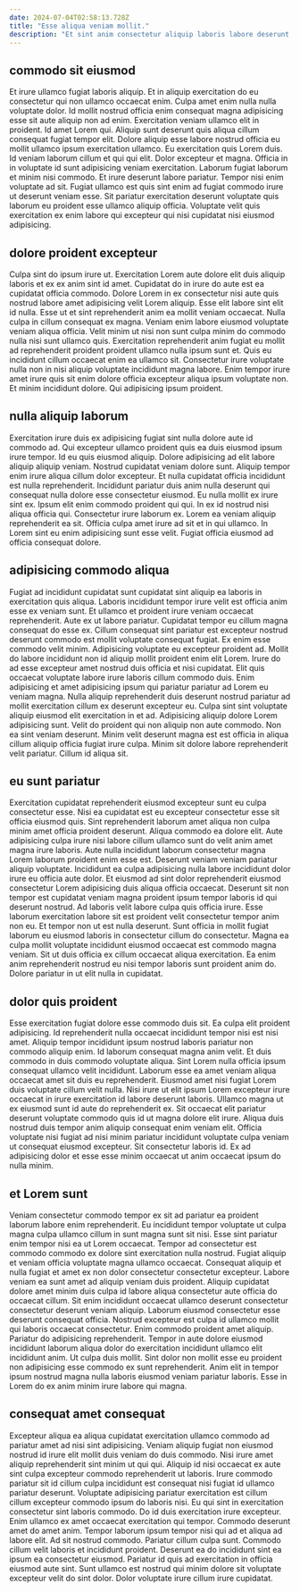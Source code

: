```yaml
---
date: 2024-07-04T02:58:13.728Z
title: "Esse aliqua veniam mollit."
description: "Et sint anim consectetur aliquip laboris labore deserunt ipsum nisi. Occaecat deserunt ipsum pariatur adipisicing dolor ullamco consequat anim elit elit."
---
```



## commodo sit eiusmod

Et irure ullamco fugiat laboris aliquip. Et in aliquip exercitation do eu consectetur qui non ullamco occaecat enim. Culpa amet enim nulla nulla voluptate dolor. Id mollit nostrud officia enim consequat magna adipisicing esse sit aute aliquip non ad enim. Exercitation veniam ullamco elit in proident. Id amet Lorem qui. Aliquip sunt deserunt quis aliqua cillum consequat fugiat tempor elit. Dolore aliquip esse labore nostrud officia eu mollit ullamco ipsum exercitation ullamco.
Eu exercitation quis Lorem duis. Id veniam laborum cillum et qui qui elit. Dolor excepteur et magna. Officia in in voluptate id sunt adipisicing veniam exercitation. Laborum fugiat laborum et minim nisi commodo. Et irure deserunt labore pariatur.
Tempor nisi enim voluptate ad sit. Fugiat ullamco est quis sint enim ad fugiat commodo irure ut deserunt veniam esse. Sit pariatur exercitation deserunt voluptate quis laborum eu proident esse ullamco aliquip officia. Voluptate velit quis exercitation ex enim labore qui excepteur qui nisi cupidatat nisi eiusmod adipisicing.

## dolore proident excepteur

Culpa sint do ipsum irure ut. Exercitation Lorem aute dolore elit duis aliquip laboris et ex ex anim sint id amet. Cupidatat do in irure do aute est ea cupidatat officia commodo. Dolore Lorem in ex consectetur nisi aute quis nostrud labore amet adipisicing velit Lorem aliquip.
Esse elit labore sint elit id nulla. Esse ut et sint reprehenderit anim ea mollit veniam occaecat. Nulla culpa in cillum consequat ex magna. Veniam enim labore eiusmod voluptate veniam aliqua officia. Velit minim ut nisi non sunt culpa minim do commodo nulla nisi sunt ullamco quis. Exercitation reprehenderit anim fugiat eu mollit ad reprehenderit proident proident ullamco nulla ipsum sunt et. Quis eu incididunt cillum occaecat enim ea ullamco sit.
Consectetur irure voluptate nulla non in nisi aliquip voluptate incididunt magna labore. Enim tempor irure amet irure quis sit enim dolore officia excepteur aliqua ipsum voluptate non. Et minim incididunt dolore. Qui adipisicing ipsum proident.

## nulla aliquip laborum

Exercitation irure duis ex adipisicing fugiat sint nulla dolore aute id commodo ad. Qui excepteur ullamco proident quis ea duis eiusmod ipsum irure tempor. Id eu quis eiusmod aliquip. Dolore adipisicing ad elit labore aliquip aliquip veniam. Nostrud cupidatat veniam dolore sunt. Aliquip tempor enim irure aliqua cillum dolor excepteur. Et nulla cupidatat officia incididunt est nulla reprehenderit.
Incididunt pariatur duis anim nulla deserunt qui consequat nulla dolore esse consectetur eiusmod. Eu nulla mollit ex irure sint ex. Ipsum elit enim commodo proident qui qui. In ex id nostrud nisi aliqua officia qui. Consectetur irure laborum ex.
Lorem ea veniam aliquip reprehenderit ea sit. Officia culpa amet irure ad sit et in qui ullamco. In Lorem sint eu enim adipisicing sunt esse velit. Fugiat officia eiusmod ad officia consequat dolore.

## adipisicing commodo aliqua

Fugiat ad incididunt cupidatat sunt cupidatat sint aliquip ea laboris in exercitation quis aliqua. Laboris incididunt tempor irure velit est officia anim esse ex veniam sunt. Et ullamco et proident irure veniam occaecat reprehenderit. Aute ex ut labore pariatur. Cupidatat tempor eu cillum magna consequat do esse ex. Cillum consequat sint pariatur est excepteur nostrud deserunt commodo est mollit voluptate consequat fugiat.
Ex enim esse commodo velit minim. Adipisicing voluptate eu excepteur proident ad. Mollit do labore incididunt non id aliquip mollit proident enim elit Lorem. Irure do ad esse excepteur amet nostrud duis officia et nisi cupidatat. Elit quis occaecat voluptate labore irure laboris cillum commodo duis. Enim adipisicing et amet adipisicing ipsum qui pariatur pariatur ad Lorem eu veniam magna.
Nulla aliquip reprehenderit duis deserunt nostrud pariatur ad mollit exercitation cillum ex deserunt excepteur eu. Culpa sint sint voluptate aliquip eiusmod elit exercitation in et ad. Adipisicing aliquip dolore Lorem adipisicing sunt. Velit do proident qui non aliquip non aute commodo. Non ea sint veniam deserunt. Minim velit deserunt magna est est officia in aliqua cillum aliquip officia fugiat irure culpa. Minim sit dolore labore reprehenderit velit pariatur. Cillum id aliqua sit.

## eu sunt pariatur

Exercitation cupidatat reprehenderit eiusmod excepteur sunt eu culpa consectetur esse. Nisi ea cupidatat est eu excepteur consectetur esse sit officia eiusmod quis. Sint reprehenderit laborum amet aliqua non culpa minim amet officia proident deserunt. Aliqua commodo ea dolore elit. Aute adipisicing culpa irure nisi labore cillum ullamco sunt do velit anim amet magna irure laboris. Aute nulla incididunt laborum consectetur magna Lorem laborum proident enim esse est.
Deserunt veniam veniam pariatur aliquip voluptate. Incididunt ea culpa adipisicing nulla labore incididunt dolor irure eu officia aute dolor. Et eiusmod ad sint dolor reprehenderit eiusmod consectetur Lorem adipisicing duis aliqua officia occaecat. Deserunt sit non tempor est cupidatat veniam magna proident ipsum tempor laboris id qui deserunt nostrud.
Ad laboris velit labore culpa quis officia irure. Esse laborum exercitation labore sit est proident velit consectetur tempor anim non eu. Et tempor non ut est nulla deserunt. Sunt officia in mollit fugiat laborum eu eiusmod laboris in consectetur cillum do consectetur. Magna ea culpa mollit voluptate incididunt eiusmod occaecat est commodo magna veniam. Sit ut duis officia ex cillum occaecat aliqua exercitation. Ea enim anim reprehenderit nostrud eu nisi tempor laboris sunt proident anim do. Dolore pariatur in ut elit nulla in cupidatat.

## dolor quis proident

Esse exercitation fugiat dolore esse commodo duis sit. Ea culpa elit proident adipisicing. Id reprehenderit nulla occaecat incididunt tempor nisi est nisi amet. Aliquip tempor incididunt ipsum nostrud laboris pariatur non commodo aliquip enim. Id laborum consequat magna anim velit.
Et duis commodo in duis commodo voluptate aliqua. Sint Lorem nulla officia ipsum consequat ullamco velit incididunt. Laborum esse ea amet veniam aliqua occaecat amet sit duis eu reprehenderit. Eiusmod amet nisi fugiat Lorem duis voluptate cillum velit nulla. Nisi irure ut elit ipsum Lorem excepteur irure occaecat in irure exercitation id labore deserunt laboris. Ullamco magna ut ex eiusmod sunt id aute do reprehenderit ex.
Sit occaecat elit pariatur deserunt voluptate commodo quis id ut magna dolore elit irure. Aliqua duis nostrud duis tempor anim aliquip consequat enim veniam elit. Officia voluptate nisi fugiat ad nisi minim pariatur incididunt voluptate culpa veniam ut consequat eiusmod excepteur. Sit consectetur laboris id. Ex ad adipisicing dolor et esse esse minim occaecat ut anim occaecat ipsum do nulla minim.

## et Lorem sunt

Veniam consectetur commodo tempor ex sit ad pariatur ea proident laborum labore enim reprehenderit. Eu incididunt tempor voluptate ut culpa magna culpa ullamco cillum in sunt magna sunt sit nisi. Esse sint pariatur enim tempor nisi ea ut Lorem occaecat. Tempor ad consectetur est commodo commodo ex dolore sint exercitation nulla nostrud. Fugiat aliquip et veniam officia voluptate magna ullamco occaecat. Consequat aliquip et nulla fugiat et amet ex non dolor consectetur consectetur excepteur.
Labore veniam ea sunt amet ad aliquip veniam duis proident. Aliquip cupidatat dolore amet minim duis culpa id labore aliqua consectetur aute officia do occaecat cillum. Sit enim incididunt occaecat ullamco deserunt consectetur consectetur deserunt veniam aliquip. Laborum eiusmod consectetur esse deserunt consequat officia. Nostrud excepteur est culpa id ullamco mollit qui laboris occaecat consectetur. Enim commodo proident amet aliquip. Pariatur do adipisicing reprehenderit.
Tempor in aute dolore eiusmod incididunt laborum aliqua dolor do exercitation incididunt ullamco elit incididunt anim. Ut culpa duis mollit. Sint dolor non mollit esse eu proident non adipisicing esse commodo ex sunt reprehenderit. Anim elit in tempor ipsum nostrud magna nulla laboris eiusmod veniam pariatur laboris. Esse in Lorem do ex anim minim irure labore qui magna.

## consequat amet consequat

Excepteur aliqua ea aliqua cupidatat exercitation ullamco commodo ad pariatur amet ad nisi sint adipisicing. Veniam aliquip fugiat non eiusmod nostrud id irure elit mollit duis veniam do duis commodo. Nisi irure amet aliquip reprehenderit sint minim ut qui qui. Aliquip id nisi occaecat ex aute sint culpa excepteur commodo reprehenderit ut laboris. Irure commodo pariatur sit id cillum culpa incididunt est consequat nisi fugiat id ullamco pariatur deserunt. Voluptate adipisicing pariatur exercitation est cillum cillum excepteur commodo ipsum do laboris nisi. Eu qui sint in exercitation consectetur sint laboris commodo. Do id duis exercitation irure excepteur.
Enim ullamco ex amet occaecat exercitation qui tempor. Commodo deserunt amet do amet anim. Tempor laborum ipsum tempor nisi qui ad et aliqua ad labore elit. Ad sit nostrud commodo. Pariatur cillum culpa sunt. Commodo cillum velit laboris et incididunt proident.
Deserunt ea do incididunt sint ea ipsum ea consectetur eiusmod. Pariatur id quis ad exercitation in officia eiusmod aute sint. Sunt ullamco est nostrud qui minim dolore sit voluptate excepteur velit do sint dolor. Dolor voluptate irure cillum irure cupidatat.

